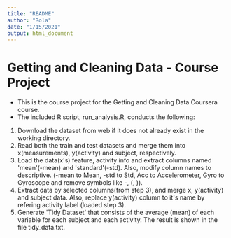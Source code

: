 ```yaml
---
title: "README"
author: "Rola"
date: "1/15/2021"
output: html_document
---
```


# Getting and Cleaning Data - Course Project

- This is the course project for the Getting and Cleaning Data Coursera course.  
- The included R script, run_analysis.R, conducts the following:  

1. Download the dataset from web if it does not already exist in the working directory.  
2. Read both the train and test datasets and merge them into x(measurements), y(activity) and subject, respectively.  
3. Load the data(x's) feature, activity info and extract columns named 'mean'(-mean) and 'standard'(-std). Also, modify column names to descriptive. (-mean to Mean, -std to Std, Acc to Accelerometer, Gyro to Gyroscope and remove symbols like -, (, )).  
4. Extract data by selected columns(from step 3), and merge x, y(activity) and subject data. Also, replace y(activity) column to it's name by refering activity label (loaded step 3).  
5. Generate 'Tidy Dataset' that consists of the average (mean) of each variable for each subject and each activity. The result is shown in the file tidy_data.txt.  